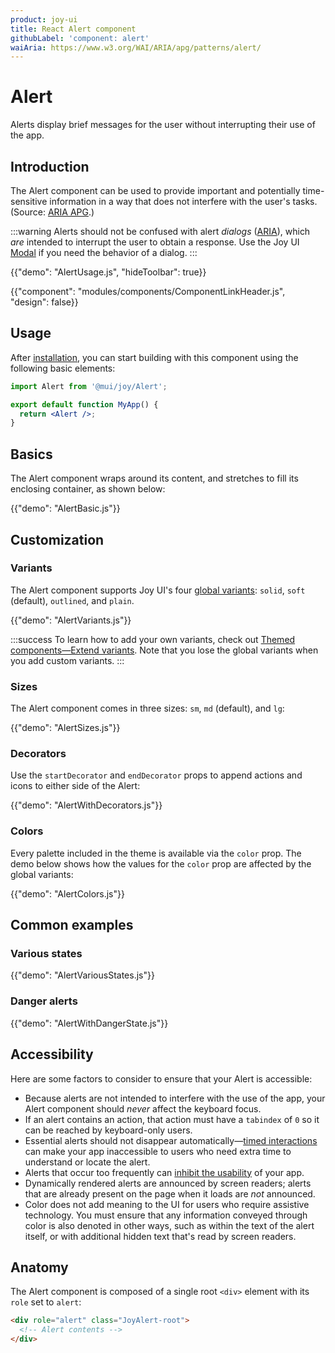 ```yaml
---
product: joy-ui
title: React Alert component
githubLabel: 'component: alert'
waiAria: https://www.w3.org/WAI/ARIA/apg/patterns/alert/
---
```


# Alert

<p class="description">Alerts display brief messages for the user without interrupting their use of the app.</p>

## Introduction

The Alert component can be used to provide important and potentially time-sensitive information in a way that does not interfere with the user's tasks. (Source: [ARIA APG](https://www.w3.org/WAI/ARIA/apg/patterns/alert/).)

:::warning
Alerts should not be confused with alert _dialogs_ ([ARIA](https://www.w3.org/WAI/ARIA/apg/patterns/alertdialog/)), which _are_ intended to interrupt the user to obtain a response.
Use the Joy UI [Modal](https://mui.com/joy-ui/react-modal/) if you need the behavior of a dialog.
:::

{{"demo": "AlertUsage.js", "hideToolbar": true}}

{{"component": "modules/components/ComponentLinkHeader.js", "design": false}}

## Usage

After [installation](/joy-ui/getting-started/installation/), you can start building with this component using the following basic elements:

```jsx
import Alert from '@mui/joy/Alert';

export default function MyApp() {
  return <Alert />;
}
```

## Basics

The Alert component wraps around its content, and stretches to fill its enclosing container, as shown below:

{{"demo": "AlertBasic.js"}}

## Customization

### Variants

The Alert component supports Joy UI's four [global variants](/joy-ui/main-features/global-variants/): `solid`, `soft` (default), `outlined`, and `plain`.

{{"demo": "AlertVariants.js"}}

:::success
To learn how to add your own variants, check out [Themed components—Extend variants](/joy-ui/customization/themed-components/#extend-variants).
Note that you lose the global variants when you add custom variants.
:::

### Sizes

The Alert component comes in three sizes: `sm`, `md` (default), and `lg`:

{{"demo": "AlertSizes.js"}}

### Decorators

Use the `startDecorator` and `endDecorator` props to append actions and icons to either side of the Alert:

{{"demo": "AlertWithDecorators.js"}}

### Colors

Every palette included in the theme is available via the `color` prop.
The demo below shows how the values for the `color` prop are affected by the global variants:

{{"demo": "AlertColors.js"}}

## Common examples

### Various states

{{"demo": "AlertVariousStates.js"}}

### Danger alerts

{{"demo": "AlertWithDangerState.js"}}

## Accessibility

Here are some factors to consider to ensure that your Alert is accessible:

- Because alerts are not intended to interfere with the use of the app, your Alert component should _never_ affect the keyboard focus.
- If an alert contains an action, that action must have a `tabindex` of `0` so it can be reached by keyboard-only users.
- Essential alerts should not disappear automatically—[timed interactions](https://www.w3.org/TR/UNDERSTANDING-WCAG20/time-limits-no-exceptions.html) can make your app inaccessible to users who need extra time to understand or locate the alert.
- Alerts that occur too frequently can [inhibit the usability](https://www.w3.org/TR/UNDERSTANDING-WCAG20/time-limits-postponed.html) of your app.
- Dynamically rendered alerts are announced by screen readers; alerts that are already present on the page when it loads are _not_ announced.
- Color does not add meaning to the UI for users who require assistive technology. You must ensure that any information conveyed through color is also denoted in other ways, such as within the text of the alert itself, or with additional hidden text that's read by screen readers.

## Anatomy

The Alert component is composed of a single root `<div>` element with its `role` set to `alert`:

```html
<div role="alert" class="JoyAlert-root">
  <!-- Alert contents -->
</div>
```
